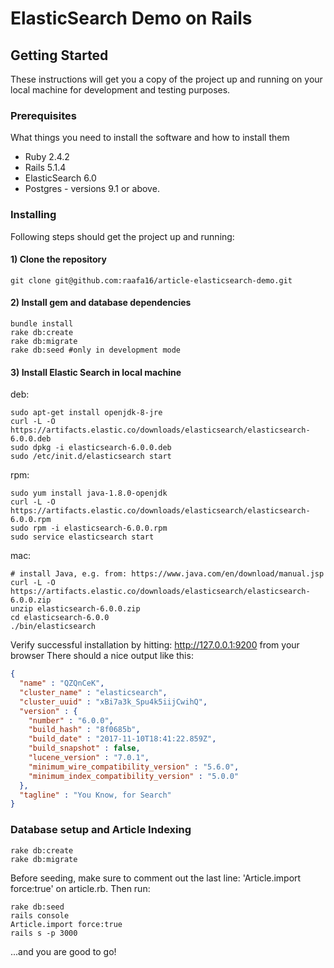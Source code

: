 # ElasticSearch Demo on Rails

## Getting Started

These instructions will get you a copy of the project up and running on your local machine for development and testing purposes.

### Prerequisites

What things you need to install the software and how to install them

* Ruby 2.4.2
* Rails 5.1.4
* ElasticSearch 6.0
* Postgres - versions 9.1 or above.

### Installing
Following steps should get the project up and running:
#### 1) Clone the repository
```
git clone git@github.com:raafa16/article-elasticsearch-demo.git
```
#### 2) Install gem and database dependencies
```
bundle install
rake db:create
rake db:migrate
rake db:seed #only in development mode
```

#### 3) Install Elastic Search in local machine
deb:
```
sudo apt-get install openjdk-8-jre
curl -L -O https://artifacts.elastic.co/downloads/elasticsearch/elasticsearch-6.0.0.deb
sudo dpkg -i elasticsearch-6.0.0.deb
sudo /etc/init.d/elasticsearch start
```

rpm:
```
sudo yum install java-1.8.0-openjdk
curl -L -O https://artifacts.elastic.co/downloads/elasticsearch/elasticsearch-6.0.0.rpm
sudo rpm -i elasticsearch-6.0.0.rpm
sudo service elasticsearch start
```

mac:
```
# install Java, e.g. from: https://www.java.com/en/download/manual.jsp
curl -L -O https://artifacts.elastic.co/downloads/elasticsearch/elasticsearch-6.0.0.zip
unzip elasticsearch-6.0.0.zip
cd elasticsearch-6.0.0
./bin/elasticsearch
```

Verify successful installation by hitting: http://127.0.0.1:9200 from your browser
There should a nice output like this:
```json
{
  "name" : "QZQnCeK",
  "cluster_name" : "elasticsearch",
  "cluster_uuid" : "xBi7a3k_Spu4k5iijCwihQ",
  "version" : {
    "number" : "6.0.0",
    "build_hash" : "8f0685b",
    "build_date" : "2017-11-10T18:41:22.859Z",
    "build_snapshot" : false,
    "lucene_version" : "7.0.1",
    "minimum_wire_compatibility_version" : "5.6.0",
    "minimum_index_compatibility_version" : "5.0.0"
  },
  "tagline" : "You Know, for Search"
}
```

### Database setup and Article Indexing
```
rake db:create
rake db:migrate
```

Before seeding, make sure to comment out the last line: 'Article.import force:true' on article.rb. Then run:
```
rake db:seed
rails console
Article.import force:true
rails s -p 3000
```

...and you are good to go!